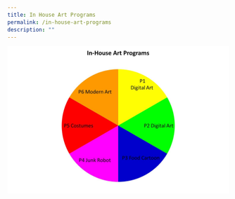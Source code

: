```yaml
---
title: In House Art Programs
permalink: /in-house-art-programs
description: ""
---
```

![](/images/art_in_house_programs.jpg)